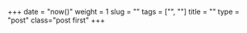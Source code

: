 +++
date = "now()"
weight = 1
slug = ""
tags = ["", ""]
title = ""
type = "post"
class="post first"
+++
